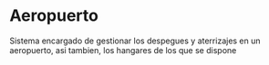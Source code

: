 # Aeropuerto

Sistema encargado de gestionar los despegues y aterrizajes en un aeropuerto, asi tambien, los hangares de los que se dispone

